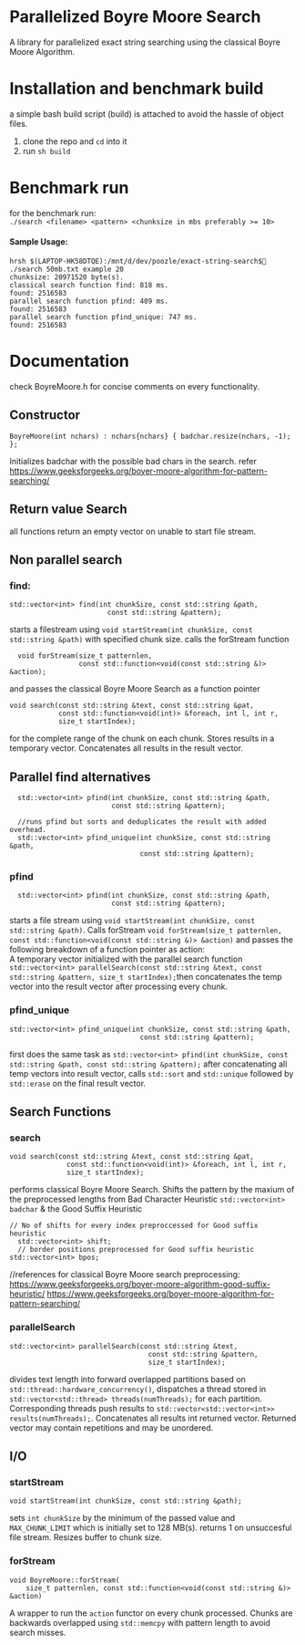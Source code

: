 
# Parallelized Boyre Moore Search
A library for parallelized exact string searching using the classical Boyre Moore Algorithm.


# Installation and benchmark build
a simple bash build script (build) is attached to avoid the hassle of object files. 

1. clone the repo and `cd` into it
2. run `sh build`

# Benchmark run 
for the benchmark run: <br>
`./search <filename> <pattern> <chunksize in mbs preferably >= 10>`

#### Sample Usage:

```
hrsh $(LAPTOP-HK58DTQE):/mnt/d/dev/poozle/exact-string-search$🌙 ./search 50mb.txt example 20
chunksize: 20971520 byte(s).
classical search function find: 818 ms.
found: 2516583
parallel search function pfind: 409 ms.
found: 2516583
parallel search function pfind_unique: 747 ms.
found: 2516583
```

# Documentation 
check BoyreMoore.h for concise comments  on every functionality.

## Constructor
```
BoyreMoore(int nchars) : nchars{nchars} { badchar.resize(nchars, -1); };
```
Initializes badchar with the possible bad chars in the search. refer  https://www.geeksforgeeks.org/boyer-moore-algorithm-for-pattern-searching/
## Return value Search
all functions return an empty vector on unable to start file stream.
## Non parallel search
### find:
```
std::vector<int> find(int chunkSize, const std::string &path,
                        const std::string &pattern);
```    
starts a filestream using `void startStream(int chunkSize, const std::string &path)` with specified chunk size. 
calls the forStream function 
```
  void forStream(size_t patternlen,
                 const std::function<void(const std::string &)> &action);

```
and passes the classical Boyre Moore Search as a function pointer
```  
void search(const std::string &text, const std::string &pat,
            const std::function<void(int)> &foreach, int l, int r,
            size_t startIndex);
```
for the complete range of the chunk on each chunk. Stores results in a temporary vector.  Concatenates all results in the result vector.

## Parallel find alternatives
```
  std::vector<int> pfind(int chunkSize, const std::string &path,
                         const std::string &pattern);

  //runs pfind but sorts and deduplicates the result with added overhead.
  std::vector<int> pfind_unique(int chunkSize, const std::string &path,
                                const std::string &pattern);

```

### pfind
```
  std::vector<int> pfind(int chunkSize, const std::string &path,
                         const std::string &pattern);
```
starts a file stream using 
`
void startStream(int chunkSize, const std::string &path)
`. 
 Calls forStream
 `
 void forStream(size_t patternlen,
                 const std::function<void(const std::string &)> &action)
`
and passes the following breakdown of a function pointer as action:<br>
A temporary vector initialized with the  parallel search function 
`
  std::vector<int> parallelSearch(const std::string &text,
                                  const std::string &pattern,
                                  size_t startIndex);
`then concatenates the temp vector into the result vector after processing every chunk.

### pfind_unique
```
std::vector<int> pfind_unique(int chunkSize, const std::string &path,
                                const std::string &pattern);
```
first does the same task as 
`
std::vector<int> pfind(int chunkSize, const std::string &path,
                         const std::string &pattern);
`
after concatenating all temp vectors into result vector, calls `std::sort` and `std::unique` followed by `std::erase` on the final result vector.

## Search Functions
### search
```
void search(const std::string &text, const std::string &pat,
              const std::function<void(int)> &foreach, int l, int r,
              size_t startIndex);

```
performs classical Boyre Moore Search. Shifts the pattern by the maxium of the preprocessed lengths from Bad Character Heuristic  `std::vector<int> badchar` & the Good Suffix Heuristic 
```
// No of shifts for every index preproccessed for Good suffix heuristic
  std::vector<int> shift;
  // border positions preprocessed for Good suffix heuristic
std::vector<int> bpos;
```
 //references for classical Boyre Moore search preprocessing: 
    https://www.geeksforgeeks.org/boyer-moore-algorithm-good-suffix-heuristic/
   https://www.geeksforgeeks.org/boyer-moore-algorithm-for-pattern-searching/


### parallelSearch
```
std::vector<int> parallelSearch(const std::string &text,
                                  const std::string &pattern,
                                  size_t startIndex);
```
divides text length into forward overlapped partitions based on `std::thread::hardware_concurrency()`, dispatches a thread stored in ` std::vector<std::thread> threads(numThreads);` for each partition.
Corresponding threads push results to `std::vector<std::vector<int>> results(numThreads);`. Concatenates all results int returned vector. Returned vector may contain repetitions and may be unordered.

## I/O
### startStream
```
void startStream(int chunkSize, const std::string &path);
```
sets `int chunkSize` by the minimum of the passed value and `MAX_CHUNK_LIMIT` which is initially set to 128 MB(s). returns 1 on unsuccesful file stream. Resizes buffer to chunk size. 

### forStream 
```
void BoyreMoore::forStream(
    size_t patternlen, const std::function<void(const std::string &)> &action) 
```
A wrapper to run the `action` functor on every chunk processed. Chunks are backwards overlapped using `std::memcpy` with pattern length to avoid search misses. 